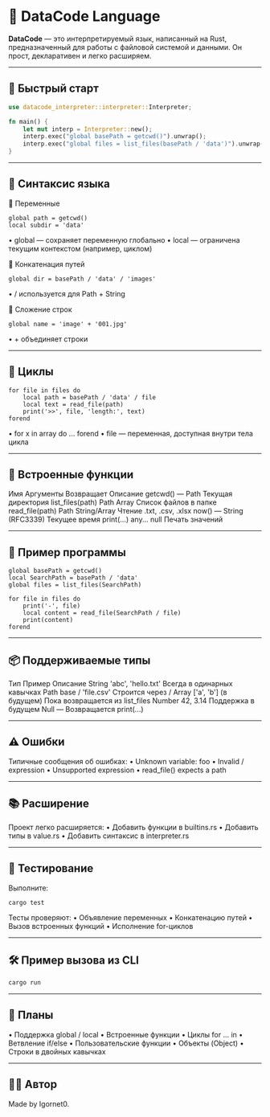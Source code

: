 # 🧠 DataCode Language

**DataCode** — это интерпретируемый язык, написанный на Rust, предназначенный для работы с файловой системой и данными. Он прост, декларативен и легко расширяем.

---

## 🚀 Быстрый старт

```rust
use datacode_interpreter::interpreter::Interpreter;

fn main() {
    let mut interp = Interpreter::new();
    interp.exec("global basePath = getcwd()").unwrap();
    interp.exec("global files = list_files(basePath / 'data')").unwrap();
}

```
---

## 📄 Синтаксис языка

🔹 Переменные
```DataCode
global path = getcwd()
local subdir = 'data'
```
•	global — сохраняет переменную глобально
•	local — ограничена текущим контекстом (например, циклом)

🔹 Конкатенация путей
```DataCode
global dir = basePath / 'data' / 'images'
```
•	/ используется для Path + String

🔹 Сложение строк
```DataCode
global name = 'image' + '001.jpg'
```
•	+ объединяет строки

---

## 🔁 Циклы
```DataCode
for file in files do
    local path = basePath / 'data' / file
    local text = read_file(path)
    print('>>', file, 'length:', text)
forend
```
•	for x in array do ... forend
•	file — переменная, доступная внутри тела цикла

---

## 🔧 Встроенные функции

Имя	Аргументы	Возвращает	Описание
getcwd()	—	Path	Текущая директория
list_files(path)	Path	Array<String>	Список файлов в папке
read_file(path)	Path	String/Array	Чтение .txt, .csv, .xlsx
now()	—	String (RFC3339)	Текущее время
print(...)	any...	null	Печать значений


---

## 🧪 Пример программы
```DataCode
global basePath = getcwd()
local SearchPath = basePath / 'data'
global files = list_files(SearchPath)

for file in files do
    print('-', file)
    local content = read_file(SearchPath / file)
    print(content)
forend
```

---

## 📦 Поддерживаемые типы

Тип	Пример	Описание
String	'abc', 'hello.txt'	Всегда в одинарных кавычках
Path	base / 'file.csv'	Строится через /
Array	['a', 'b'] (в будущем)	Пока возвращается из list_files
Number	42, 3.14	Поддержка в будущем
Null	—	Возвращается print(...)


---

## ⚠️ Ошибки

Типичные сообщения об ошибках:
•	Unknown variable: foo
•	Invalid / expression
•	Unsupported expression
•	read_file() expects a path

---

## 📚 Расширение

Проект легко расширяется:
•	Добавить функции в builtins.rs
•	Добавить типы в value.rs
•	Добавить синтаксис в interpreter.rs

---

## 🧪 Тестирование

Выполните:
```bash
cargo test
```
Тесты проверяют:
•	Объявление переменных
•	Конкатенацию путей
•	Вызов встроенных функций
•	Исполнение for-циклов

---

## 🛠 Пример вызова из CLI
```bash
cargo run
```

---

## 📅 Планы
•	Поддержка global / local
•	Встроенные функции
•	Циклы for ... in
•	Ветвление if/else
•	Пользовательские функции
•	Объекты (Object)
•	Строки в двойных кавычках

---

## 🧑‍💻 Автор

Made by Igornet0.